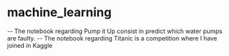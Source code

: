 # machine_learning

-- The notebook regarding Pump it Up consist in predict which water pumps are faulty.
-- The notebook regarding Titanic is a competition where I have joined in Kaggle
